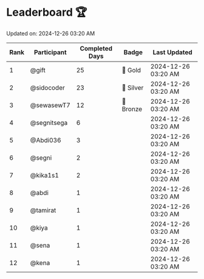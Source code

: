 # Leaderboard 🏆

Updated on: 2024-12-26 03:20 AM

| Rank | Participant       | Completed Days | Badge      | Last Updated         |
|------|-------------------|----------------|------------|----------------------|
| 1    | @gift             | 25             | 🏅 Gold     | 2024-12-26 03:20 AM |
| 2    | @sidocoder        | 23             | 🥈 Silver   | 2024-12-26 03:20 AM |
| 3    | @sewasewT7        | 12             | 🥉 Bronze   | 2024-12-26 03:20 AM |
| 4    | @segnitsega       | 6              |            | 2024-12-26 03:20 AM |
| 5    | @Abdi036          | 3              |            | 2024-12-26 03:20 AM |
| 6    | @segni            | 2              |            | 2024-12-26 03:20 AM |
| 7    | @kika1s1          | 2              |            | 2024-12-26 03:20 AM |
| 8    | @abdi             | 1              |            | 2024-12-26 03:20 AM |
| 9    | @tamirat          | 1              |            | 2024-12-26 03:20 AM |
| 10   | @kiya             | 1              |            | 2024-12-26 03:20 AM |
| 11   | @sena             | 1              |            | 2024-12-26 03:20 AM |
| 12   | @kena             | 1              |            | 2024-12-26 03:20 AM |
